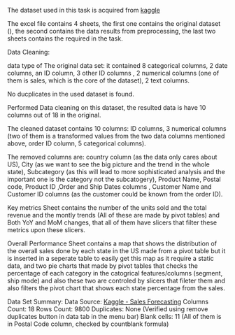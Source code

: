 The dataset used in this task is acquired from [kaggle](https://www.kaggle.com/datasets/rohitsahoo/sales-forecasting)


The excel file contains 4 sheets, the first one contains the original dataset (), the second contains the data results from preprocessing, the last two sheets contains the required in the task.

Data Cleaning:


data type of The original data set: it contained 8 categorical columns, 2 date columns, an ID column, 3 other ID columns , 2 numerical columns (one of them is sales, which is the core of the dataset), 2 text columns.

No ducplicates in the used dataset is found.

Performed Data cleaning on this dataset, the resulted data is have 10 columns out of 18 in the original.

The cleaned dataset contains 10 columns: ID columns, 3 numerical columns (two of them is a transformed values from the two data columns mentioned above, order ID column, 5 categorical columns).


The removed columns are: country column (as the data only cares about US), City (as we want to see the big picture and the trend in the whole state), Subcategory (as this will lead to more sophisticated analysis and the important one is the category not the subcatogery), Product Name, Postal code, Product ID ,Order and Ship Dates columns , Customer Name and Customer ID columns (as the customer could be known from the order ID).

Key metrics Sheet contains the number of the units sold and the total revenue and the montly trends (All of these are made by pivot tables) and Both YoY and MoM changes, that all of them have slicers that filter these metrics upon these slicers.

Overall Performance Sheet contains a map that shows the distribution of the overall sales done by each state in the US made from a pivot table but it is inserted in a seperate table to easily get this map as it require a static data, and two pie charts that made by pivot tables that checks the percentage of each category in the catogrical features/columns (segment, ship mode) and also these two are controled by slicers that fileter them and also filters the pivot chart that shows each state percentage from the sales.


Data Set Summary:
Data Source: [Kaggle - Sales Forecasting](https://www.kaggle.com/datasets/rohitsahoo/sales-forecasting)
Columns Count: 18
Rows Count: 9800
Duplicates: None (Verified using remove duplicates button in data tab in the menu bar)
Blank cells: 11 (All of them is in Postal Code column, checked by countblank formula)
